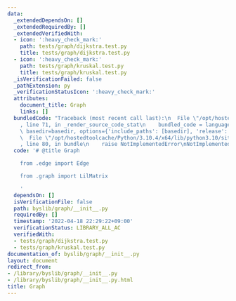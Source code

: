 ```yaml
---
data:
  _extendedDependsOn: []
  _extendedRequiredBy: []
  _extendedVerifiedWith:
  - icon: ':heavy_check_mark:'
    path: tests/graph/dijkstra.test.py
    title: tests/graph/dijkstra.test.py
  - icon: ':heavy_check_mark:'
    path: tests/graph/kruskal.test.py
    title: tests/graph/kruskal.test.py
  _isVerificationFailed: false
  _pathExtension: py
  _verificationStatusIcon: ':heavy_check_mark:'
  attributes:
    document_title: Graph
    links: []
  bundledCode: "Traceback (most recent call last):\n  File \"/opt/hostedtoolcache/Python/3.10.4/x64/lib/python3.10/site-packages/onlinejudge_verify/documentation/build.py\"\
    , line 71, in _render_source_code_stat\n    bundled_code = language.bundle(stat.path,\
    \ basedir=basedir, options={'include_paths': [basedir], 'release': True}).decode()\n\
    \  File \"/opt/hostedtoolcache/Python/3.10.4/x64/lib/python3.10/site-packages/onlinejudge_verify/languages/python.py\"\
    , line 80, in bundle\n    raise NotImplementedError\nNotImplementedError\n"
  code: '# @title Graph

    from .edge import Edge

    from .graph import LilMatrix

    '
  dependsOn: []
  isVerificationFile: false
  path: byslib/graph/__init__.py
  requiredBy: []
  timestamp: '2022-04-18 22:29:22+09:00'
  verificationStatus: LIBRARY_ALL_AC
  verifiedWith:
  - tests/graph/dijkstra.test.py
  - tests/graph/kruskal.test.py
documentation_of: byslib/graph/__init__.py
layout: document
redirect_from:
- /library/byslib/graph/__init__.py
- /library/byslib/graph/__init__.py.html
title: Graph
---
```

